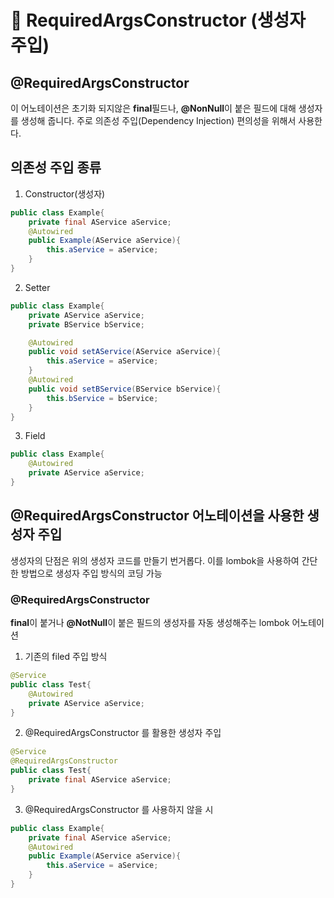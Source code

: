 # 🤠 RequiredArgsConstructor (생성자 주입)

## @RequiredArgsConstructor
이 어노테이션은 초기화 되지않은 **final**필드나, **@NonNull**이 붙은 필드에 대해 생성자를 생성해 줍니다. 주로 의존성 주입(Dependency Injection) 편의성을 위해서 사용한다.

## 의존성 주입 종류
1. Constructor(생성자)
```java
public class Example{
    private final AService aService;
    @Autowired
    public Example(AService aService){
        this.aService = aService;
    }
}
```
2. Setter
```java
public class Example{
    private AService aService;
    private BService bService;

    @Autowired
    public void setAService(AService aService){
        this.aService = aService;
    }
    @Autowired
    public void setBService(BService bService){
        this.bService = bService;
    }
}
```
3. Field
```java
public class Example{
    @Autowired
    private AService aService;
}
```

## @RequiredArgsConstructor 어노테이션을 사용한 생성자 주입
생성자의 단점은 위의 생성자 코드를 만들기 번거롭다. 이를 lombok을 사용하여 간단한 방법으로 생성자 주입 방식의 코딩 가능
### @RequiredArgsConstructor
**final**이 붙거나 **@NotNull**이 붙은 필드의 생성자를 자동 생성해주는 lombok 어노테이션
1. 기존의 filed 주입 방식
```java
@Service
public class Test{
    @Autowired
    private AService aService;
}
```
2. @RequiredArgsConstructor 를 활용한 생성자 주입
```java
@Service
@RequiredArgsConstructor
public class Test{
    private final AService aService;
}
```
3. @RequiredArgsConstructor 를 사용하지 않을 시
```java
public class Example{
    private final AService aService;
    @Autowired
    public Example(AService aService){
        this.aService = aService;
    }
}
```